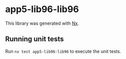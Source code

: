 # app5-lib96-lib96

This library was generated with [Nx](https://nx.dev).

## Running unit tests

Run `nx test app5-lib96-lib96` to execute the unit tests.
